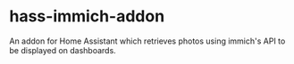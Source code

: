 # hass-immich-addon
An addon for Home Assistant which retrieves photos using immich's API to be displayed on dashboards.
